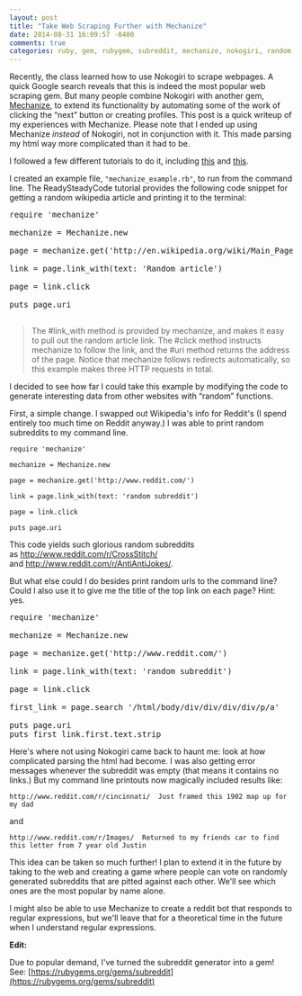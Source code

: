 ```yaml
---
layout: post
title: "Take Web Scraping Further with Mechanize"
date: 2014-08-31 16:09:57 -0400
comments: true
categories: ruby, gem, rubygem, subreddit, mechanize, nokogiri, random, code, programming
---
```


Recently, the class learned how to use Nokogiri to scrape webpages. A quick Google search reveals that this is indeed the most popular web scraping gem. But many people combine Nokogiri with another gem, [Mechanize](https://rubygems.org/gems/mechanize), to extend its functionality by automating some of the work of clicking the &ldquo;next&rdquo; button or creating profiles. This post is a quick writeup of my experiences with Mechanize. Please note that I ended up using Mechanize&nbsp;_instead_ of Nokogiri, not in conjunction with it. This made parsing my html way more complicated than it had to be.

I followed a few different tutorials to do it, including&nbsp;[this](http://www.icicletech.com/blog/web-scraping-with-ruby-using-mechanize-and-nokogiri-gems)&nbsp;and [this](http://readysteadycode.com/howto-scrape-websites-with-ruby-and-mechanize).

I created an example file, `"mechanize_example.rb"`, to run from the command line. The ReadySteadyCode tutorial provides the following code snippet for getting a random wikipedia article and printing it to the terminal:

<pre>require 'mechanize'

mechanize = Mechanize.new

page = mechanize.get('http://en.wikipedia.org/wiki/Main_Page')

link = page.link_with(text: 'Random article')

page = link.click

puts page.uri

</pre>
> <span>The #link_with method is provided by mechanize, and makes it easy to pull out the random article link. The #click method instructs mechanize to follow the link, and the #uri method returns the address of the page. Notice that mechanize follows redirects automatically, so this example makes three HTTP requests in&nbsp;total.</span>

I decided to see how far I could take this example by modifying the code to generate interesting data from other websites with &ldquo;random&rdquo; functions.

First, a simple change. I swapped out Wikipedia's info for Reddit's (I spend entirely too much time on Reddit anyway.) I was able to print random subreddits to my command line.

    require 'mechanize'

    mechanize = Mechanize.new

    page = mechanize.get('http://www.reddit.com/')

    link = page.link_with(text: 'random subreddit')

    page = link.click

    puts page.uri

This code yields such glorious random subreddits as&nbsp;http://www.reddit.com/r/CrossStitch/ and&nbsp;http://www.reddit.com/r/AntiAntiJokes/.

But what else could I do besides print random urls to the command line? Could I also use it to give me the title of the top link on each page? Hint: yes.

<pre>require 'mechanize'

mechanize = Mechanize.new

page = mechanize.get('http://www.reddit.com/')

link = page.link_with(text: 'random subreddit')

page = link.click

first_link = page.search '/html/body/div/div/div/div/p/a'

puts page.uri
puts first_link.first.text.strip
</pre>

Here's where not using Nokogiri came back to haunt me: look at how complicated parsing the html had become. I was also getting error messages whenever the subreddit was empty (that means it contains no links.) But my command line printouts now magically included results like:

`http://www.reddit.com/r/cincinnati/ 
 Just framed this 1902 map up for my dad`

and

`http://www.reddit.com/r/Images/ 
 Returned to my friends car to find this letter from 7 year old Justin`

This idea can be taken so much further! I plan to extend it in the future by taking to the web and creating a game where people can vote on randomly generated subreddits that are pitted against each other. We'll see which ones are the most popular by name alone.

I might also be able to use Mechanize to create a reddit bot that responds to regular expressions, but we'll leave that for a theoretical time in the future when I understand regular expressions.

**Edit:**

Due to popular demand, I've turned the subreddit generator into a gem! See:
[https://rubygems.org/gems/subreddit](https://rubygems.org/gems/subreddit)
